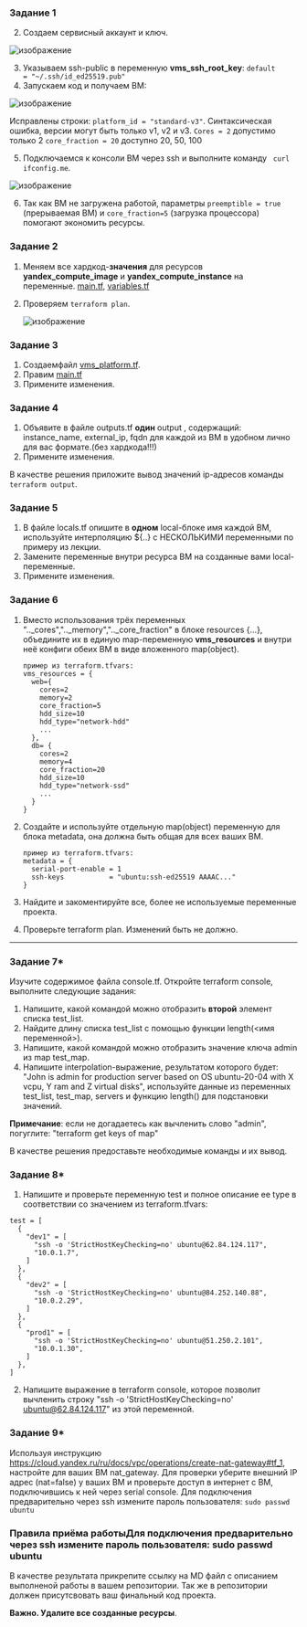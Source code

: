 ### Задание 1
2. Создаем сервисный аккаунт и ключ.
 
 ![изображение](https://github.com/user-attachments/assets/2b60afec-3a2f-4537-b3c3-f8733fec6e31)

3. Указываем ssh-public в переменную **vms_ssh_root_key**:  ``` default     = "~/.ssh/id_ed25519.pub" ```
4. Запускаем код и получаем ВМ:

 ![изображение](https://github.com/user-attachments/assets/1630a0cd-6802-4ca4-b8e4-b89d2000478d)

Исправлены строки:
  ```platform_id = "standard-v3"```. Синтаксическая ошибка, версии могут быть только v1, v2 и v3.
  ```Cores = 2```  допустимо только 2
  ```core_fraction = 20``` доступно 20, 50, 100
   
5. Подключаемся к консоли ВМ через ssh и выполните команду ``` curl ifconfig.me```.

 ![изображение](https://github.com/user-attachments/assets/6a82add1-8aa6-4824-b4f7-1f8201660c0f)

6. Так как ВМ не загружена работой, параметры ```preemptible = true``` (прерываемая ВМ) и ```core_fraction=5``` (загрузка процессора) помогают экономить  ресурсы.



### Задание 2

1. Меняем все хардкод-**значения** для ресурсов **yandex_compute_image** и **yandex_compute_instance** на переменные.
[main.tf](main.tf), [variables.tf](variables.tf)

3. Проверяем ```terraform plan```.

   ![изображение](https://github.com/user-attachments/assets/51c803df-791c-4731-8c72-6484d334009f)



### Задание 3

1. Создаемфайл [vms_platform.tf](vms_platform.tf).
2. Правим [main.tf](main.tf.new)
4. Примените изменения.


### Задание 4

1. Объявите в файле outputs.tf **один** output , содержащий: instance_name, external_ip, fqdn для каждой из ВМ в удобном лично для вас формате.(без хардкода!!!)
2. Примените изменения.

В качестве решения приложите вывод значений ip-адресов команды ```terraform output```.


### Задание 5

1. В файле locals.tf опишите в **одном** local-блоке имя каждой ВМ, используйте интерполяцию ${..} с НЕСКОЛЬКИМИ переменными по примеру из лекции.
2. Замените переменные внутри ресурса ВМ на созданные вами local-переменные.
3. Примените изменения.


### Задание 6

1. Вместо использования трёх переменных  ".._cores",".._memory",".._core_fraction" в блоке  resources {...}, объедините их в единую map-переменную **vms_resources** и  внутри неё конфиги обеих ВМ в виде вложенного map(object).  
   ```
   пример из terraform.tfvars:
   vms_resources = {
     web={
       cores=2
       memory=2
       core_fraction=5
       hdd_size=10
       hdd_type="network-hdd"
       ...
     },
     db= {
       cores=2
       memory=4
       core_fraction=20
       hdd_size=10
       hdd_type="network-ssd"
       ...
     }
   }
   ```
3. Создайте и используйте отдельную map(object) переменную для блока metadata, она должна быть общая для всех ваших ВМ.
   ```
   пример из terraform.tfvars:
   metadata = {
     serial-port-enable = 1
     ssh-keys           = "ubuntu:ssh-ed25519 AAAAC..."
   }
   ```  
  
5. Найдите и закоментируйте все, более не используемые переменные проекта.
6. Проверьте terraform plan. Изменений быть не должно.

------
### Задание 7*

Изучите содержимое файла console.tf. Откройте terraform console, выполните следующие задания: 

1. Напишите, какой командой можно отобразить **второй** элемент списка test_list.
2. Найдите длину списка test_list с помощью функции length(<имя переменной>).
3. Напишите, какой командой можно отобразить значение ключа admin из map test_map.
4. Напишите interpolation-выражение, результатом которого будет: "John is admin for production server based on OS ubuntu-20-04 with X vcpu, Y ram and Z virtual disks", используйте данные из переменных test_list, test_map, servers и функцию length() для подстановки значений.

**Примечание**: если не догадаетесь как вычленить слово "admin", погуглите: "terraform get keys of map"

В качестве решения предоставьте необходимые команды и их вывод.


### Задание 8*
1. Напишите и проверьте переменную test и полное описание ее type в соответствии со значением из terraform.tfvars:
```
test = [
  {
    "dev1" = [
      "ssh -o 'StrictHostKeyChecking=no' ubuntu@62.84.124.117",
      "10.0.1.7",
    ]
  },
  {
    "dev2" = [
      "ssh -o 'StrictHostKeyChecking=no' ubuntu@84.252.140.88",
      "10.0.2.29",
    ]
  },
  {
    "prod1" = [
      "ssh -o 'StrictHostKeyChecking=no' ubuntu@51.250.2.101",
      "10.0.1.30",
    ]
  },
]
```
2. Напишите выражение в terraform console, которое позволит вычленить строку "ssh -o 'StrictHostKeyChecking=no' ubuntu@62.84.124.117" из этой переменной.


### Задание 9*

Используя инструкцию https://cloud.yandex.ru/ru/docs/vpc/operations/create-nat-gateway#tf_1, настройте для ваших ВМ nat_gateway. Для проверки уберите внешний IP адрес (nat=false) у ваших ВМ и проверьте доступ в интернет с ВМ, подключившись к ней через serial console. Для подключения предварительно через ssh измените пароль пользователя: ```sudo passwd ubuntu```

### Правила приёма работыДля подключения предварительно через ssh измените пароль пользователя: sudo passwd ubuntu
В качестве результата прикрепите ссылку на MD файл с описанием выполненой работы в вашем репозитории. Так же в репозитории должен присутсвовать ваш финальный код проекта.

**Важно. Удалите все созданные ресурсы**.
